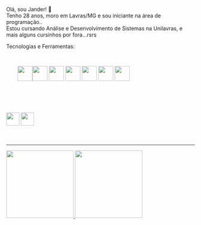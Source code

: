 Olá, sou Jander! 👋<br>
 Tenho 28 anos, moro em Lavras/MG e sou iniciante na área de programação..<br>
 Estou cursando Análise e Desenvolvimento de Sistemas na Unilavras, e mais alguns cursinhos por fora...rsrs
 
 Tecnologias e Ferramentas:
<div style="padding:30;">
  <img src="https://cdn.jsdelivr.net/gh/devicons/devicon/icons/react/react-original-wordmark.svg" width="40" height="40"/><img src="https://cdn.jsdelivr.net/gh/devicons/devicon/icons/javascript/javascript-original.svg" width="40" height="40"/>
  <img src="https://cdn.jsdelivr.net/gh/devicons/devicon/icons/html5/html5-original.svg" width="40" height="40"/>        
  <img src="https://cdn.jsdelivr.net/gh/devicons/devicon/icons/css3/css3-original.svg" width="40" height="40"/>
  <img src="https://cdn.jsdelivr.net/gh/devicons/devicon/icons/git/git-original.svg" width="40" height="40"/>
  <img src="https://cdn.jsdelivr.net/gh/devicons/devicon/icons/github/github-original.svg" width="40" height="40"/>
  <img src="https://cdn.jsdelivr.net/gh/devicons/devicon/icons/gitlab/gitlab-original.svg" width="40" height="40"/>
</div> <br><br><br>

<di>
  <a href="https://www.linkedin.com/in/jander-alves-07710b221/" target="_blank"><img src="https://cdn.jsdelivr.net/gh/devicons/devicon/icons/linkedin/linkedin-original.svg" width="35" height="35" target="_blank"></a>  
  <a href="https://www.instagram.com/jandergustavo/" target="_blank"><img src="https://cdn-icons-png.flaticon.com/512/1384/1384063.png" width="35" height="35" target="_blank"></a>
</div> <br><br><br><hr>

<div>
<a href="https://github.com/Jander94">
<img height="180em" src="https://github-readme-stats.vercel.app/api/top-langs/?username=Jander94&layout=compact&langs_count=7&theme=dracula"/>
<img height="180em" src="https://github-readme-stats.vercel.app/api?username=Jander94&show_icons=true&theme=dracula&include_all_commits=true&count_private=true"/>
</div>
